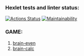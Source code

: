 ### Hexlet tests and linter status:
[![Actions Status](https://github.com/sergeikuz/python-project-49/workflows/hexlet-check/badge.svg)](https://github.com/sergeikuz/python-project-49/actions)
[![Maintainability](https://api.codeclimate.com/v1/badges/ab58d38fde5644fe65ba/maintainability)](https://codeclimate.com/github/sergeikuz/python-project-49/maintainability)

### GAME:
1. [brain-even](https://asciinema.org/a/FesnuWUtAVWKbzqHtm4aLvBAM)
2. [brain-calc]( https://asciinema.org/a/1nFyGQOECgY2kvFhQEsgZ47ic)
